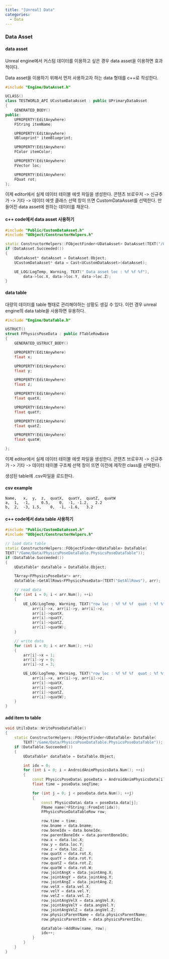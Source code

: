 ```yaml
---
title: "[Unreal] Data"
categories:
  - Data
---
```


### Data Asset

#### data asset
Unreal engine에서 커스텀 데이터를 이용하고 싶은 경우 data asset을 이용하면 효과적이다.

Data asset을 이용하기 위해서 먼저 사용하고자 하는 data 형태를 c++로 작성한다. 

```c++
#include "Engine/DataAsset.h"

UCLASS()
class TESTWORLD_API UCustomDataAsset : public UPrimaryDataAsset
{
	GENERATED_BODY()
public:	
	UPROPERTY(EditAnywhere)
	FString itemName;

	UPROPERTY(EditAnywhere)
	UBlueprint* itemBlueprint;

	UPROPERTY(EditAnywhere)
	FColor itemColor;

	UPROPERTY(EditAnywhere)
	FVector loc;

	UPROPERTY(EditAnywhere)
	FQuat rot;
};
```
이제 editor에서 실제 데이터 테이블 에셋 파일을 생성한다.
콘텐츠 브로우저 -> 신규추가 -> 기타 -> 데이터 에셋
클래스 선택 창이 뜨면 CustomDataAsset를 선택한다.
만들어진 data asset에 원하는 데이터를 채운다.


#### c++ code에서 data asset 사용하기
```c++
#include "Public/CustomDataAsset.h"
#include "UObject/ConstructorHelpers.h"

static ConstructorHelpers::FObjectFinder<UDataAsset> DataAsset(TEXT("/Game/Data/CustomDataAsset.CustomDataAsset"));
if (DataAsset.Succeeded())
{
	UDataAsset* dataAsset = DataAsset.Object;
	UCustomDataAsset* data = Cast<UCustomDataAsset>(dataAsset);

	UE_LOG(LogTemp, Warning, TEXT(" Data asset loc : %f %f %f"), 
		data->loc.X, data->loc.Y, data->loc.Z);
}
```



#### data table
대량의 데이터를 table 형태로 관리해야하는 상황도 생길 수 있다.
이런 경우 unreal engine의 data table을 사용하면 유용하다.

```c++
#include "Engine/DataTable.h"

USTRUCT()
struct FPhysicsPoseData : public FTableRowBase
{
	GENERATED_USTRUCT_BODY()

	UPROPERTY(EditAnywhere)
	float x;

	UPROPERTY(EditAnywhere)
	float y;

	UPROPERTY(EditAnywhere)
	float z;

	UPROPERTY(EditAnywhere)
	float quatX;

	UPROPERTY(EditAnywhere)
	float quatY;

	UPROPERTY(EditAnywhere)
	float quatZ;

	UPROPERTY(EditAnywhere)
	float quatW;

};
```
이제 editor에서 실제 데이터 테이블 에셋 파일을 생성한다.
콘텐츠 브로우저 -> 신규추가 -> 기타 -> 데이터 테이블
구조체 선택 창이 뜨면 이전에 제작한 class를 선택한다.

생성된 table에 .csv파일을 로드한다.

#### csv example
```
Name,	x,	y,	z,	quatX,	quatY,	quatZ,	quatW
a,	1,	-1, 	0.5, 	0,	-1,	-1.2, 	2.2
b,	2,	-3,	1.5,	0,	-1,	-1.6,	3.2
```

#### c++ code에서 data table 사용하기


```c++
#include "Public/CustomDataAsset.h"
#include "UObject/ConstructorHelpers.h"

// load data table
static ConstructorHelpers::FObjectFinder<UDataTable> DataTable(
TEXT("/Game/Data/PhysicsPoseDataTable.PhysicsPoseDataTable"));
if (DataTable.Succeeded())
{
	UDataTable* dataTable = DataTable.Object;

	TArray<FPhysicsPoseData*> arr;
	dataTable->GetAllRows<FPhysicsPoseData>(TEXT("GetAllRows"), arr);

	// read data
	for (int i = 0; i < arr.Num(); ++i)
	{
		UE_LOG(LogTemp, Warning, TEXT("row loc : %f %f %f  quat : %f %f %f %f"), 
			arr[i]->x, arr[i]->y, arr[i]->z,
			arr[i]->quatX, 
			arr[i]->quatY, 
			arr[i]->quatZ, 
			arr[i]->quatW);
	}

	// write data
	for (int i = 0; i < arr.Num(); ++i)
	{
		arr[i]->x = 1;
		arr[i]->y = 0;
		arr[i]->z = 3;

		UE_LOG(LogTemp, Warning, TEXT("row loc : %f %f %f  quat : %f %f %f %f"),
			arr[i]->x, arr[i]->y, arr[i]->z,
			arr[i]->quatX,
			arr[i]->quatY,
			arr[i]->quatZ,
			arr[i]->quatW);
	}
}
```

#### add item to table

```c++
void UtilsData::WritePoseDataTable()
{
	static ConstructorHelpers::FObjectFinder<UDataTable> DataTable(
		TEXT("/Game/Data/PhysicsPoseDataTable.PhysicsPoseDataTable"));
	if (DataTable.Succeeded())
	{
		UDataTable* dataTable = DataTable.Object;

		int idx = 0;
		for (int i = 0; i < AndroidAnimPhysicsData.Num(); ++i)
		{
			const PhysicsPoseData& poseData = AndroidAnimPhysicsData[i];
			float time = poseData.seqTime;

			for (int j = 0; j < poseData.data.Num(); ++j)
			{
				const PhysicsData& data = poseData.data[j];
				FName name(*FString::FromInt(idx));
				FPhysicsPoseDataTableRow row;

				row.time = time;
				row.bname = data.bname;
				row.boneIdx = data.boneIdx;
				row.parentBoneIdx = data.parentBoneIdx;
				row.x = data.loc.X;
				row.y = data.loc.Y;
				row.z = data.loc.Z;
				row.quatX = data.rot.X;
				row.quatY = data.rot.Y;
				row.quatZ = data.rot.Z;
				row.quatW = data.rot.W;
				row.jointAngX = data.jointAng.X;
				row.jointAngY = data.jointAng.Y;
				row.jointAngZ = data.jointAng.Z;
				row.velX = data.vel.X;
				row.velY = data.vel.Y;
				row.velZ = data.vel.Z;
				row.jointAngVelX = data.angVel.X;
				row.jointAngVelY = data.angVel.Y;
				row.jointAngVelZ = data.angVel.Z;
				row.physicsParentName = data.physicsParentName;
				row.physicsParentIdx = data.physicsParentIdx;

				dataTable->AddRow(name, row);
				idx++;
			}
		}
	}
}

```


